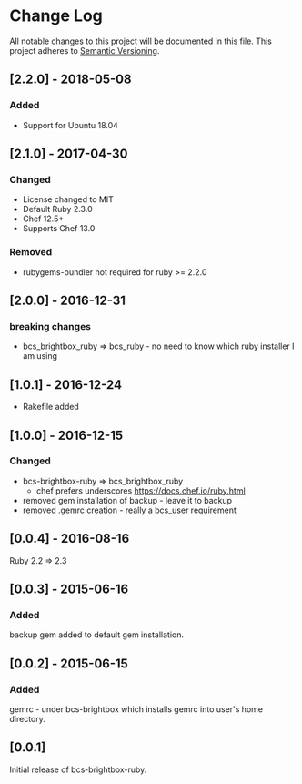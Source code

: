 # Change Log
All notable changes to this project will be documented in this file.
This project adheres to [Semantic Versioning](http://semver.org/).
## [2.2.0] - 2018-05-08
### Added
  - Support for Ubuntu 18.04

## [2.1.0] - 2017-04-30
### Changed
  - License changed to MIT
  - Default Ruby 2.3.0
  - Chef 12.5+ 
  - Supports Chef 13.0

### Removed 
  - rubygems-bundler not required for ruby >= 2.2.0

## [2.0.0] - 2016-12-31
### breaking changes
  - bcs_brightbox_ruby => bcs_ruby - no need to know which ruby installer I am using

## [1.0.1] - 2016-12-24
  - Rakefile added

## [1.0.0] - 2016-12-15
### Changed
  - bcs-brightbox-ruby => bcs_brightbox_ruby
    - chef prefers underscores https://docs.chef.io/ruby.html
  - removed gem installation of backup - leave it to backup
  - removed .gemrc creation - really a bcs_user requirement

## [0.0.4] - 2016-08-16
Ruby 2.2 => 2.3

## [0.0.3] - 2015-06-16
### Added
backup gem added to default gem installation.

## [0.0.2] - 2015-06-15
### Added
gemrc - under bcs-brightbox which installs gemrc into user's home directory.

## [0.0.1]

Initial release of bcs-brightbox-ruby.

